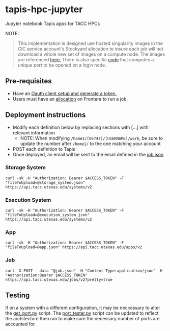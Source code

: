 # tapis-hpc-jupyter
Jupyter notebook Tapis apps for TACC HPCs

NOTE:
> This implementation is designed use hosted singularity images in the CIC service account's Stockyard allocation to insure each job will not download a whole new set of images on a compute node. The images are referenced [here.](/frontera/src/wrapper.sh#L17) There is also specific [code](/frontera/src/get_port.py) that computes a unique port to be opened on a login node.  

## Pre-requisites
- Have an [Oauth client setup and generate a token.](https://tacc-cloud.readthedocs.io/projects/agave/en/latest/agave/introduction/tutorials.html#create-an-oauth-client)
- Users must have an [allocation](https://fronteraweb.tacc.utexas.edu/user-guide/admin/#check-your-allocation-status) on Frontera to run a job.

## Deployment instructions
- Modify each definition below by replacing sections with [...] with relevant information
    - NOTE: When modifying `/home1/[05747]/[USERNAME]/work`, be sure to update the number after `/home1/` to the one matching your account
- POST each definition to Tapis
- Once deployed, an email will be sent to the email defined in the [job.json](/frontera/job.json)

### Storage System
```curl -sk -H "Authorization: Bearer $ACCESS_TOKEN" -F "fileToUpload=@storage_system.json" https://api.tacc.utexas.edu/systems/v2```

### Execution System
```curl -sk -H "Authorization: Bearer $ACCESS_TOKEN" -F "fileToUpload=@execution_system.json" https://api.tacc.utexas.edu/systems/v2```

### App
```curl -sk -H "Authorization: Bearer $ACCESS_TOKEN" -F "fileToUpload=@app.json" https://api.tacc.utexas.edu/apps/v2```

### Job
```curl -X POST --data "@job.json" -H "Content-Type:application/json" -H "Authorization:Bearer $ACCESS_TOKEN" https://api.tacc.utexas.edu/jobs/v2?pretty=true```


## Testing
If on a system with a different configuration, it may be neccessary to alter the [get_port.py](/frontera/src/get_port.py) script.  The [port_tester.py](/frontera/src/port_tester.py) script can be updated to reflect the architecture then ran to make sure the necessary number of ports are accounted for.
